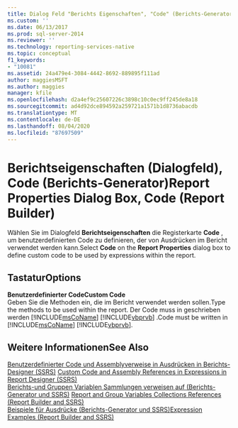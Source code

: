 ```yaml
---
title: Dialog Feld "Berichts Eigenschaften", "Code" (Berichts-Generator) | Microsoft-Dokumentation
ms.custom: ''
ms.date: 06/13/2017
ms.prod: sql-server-2014
ms.reviewer: ''
ms.technology: reporting-services-native
ms.topic: conceptual
f1_keywords:
- "10081"
ms.assetid: 24a479e4-3084-4442-8692-889895f111ad
author: maggiesMSFT
ms.author: maggies
manager: kfile
ms.openlocfilehash: d2a4ef9c25607226c3898c10c0ec9ff245de8a18
ms.sourcegitcommit: ad4d92dce894592a259721a1571b1d8736abacdb
ms.translationtype: MT
ms.contentlocale: de-DE
ms.lasthandoff: 08/04/2020
ms.locfileid: "87697509"
---
```

# <a name="report-properties-dialog-box-code-report-builder"></a><span data-ttu-id="26a0f-102">Berichtseigenschaften (Dialogfeld), Code (Berichts-Generator)</span><span class="sxs-lookup"><span data-stu-id="26a0f-102">Report Properties Dialog Box, Code (Report Builder)</span></span>
  <span data-ttu-id="26a0f-103">Wählen Sie im Dialogfeld **Berichtseigenschaften** die Registerkarte **Code** , um benutzerdefinierten Code zu definieren, der von Ausdrücken im Bericht verwendet werden kann.</span><span class="sxs-lookup"><span data-stu-id="26a0f-103">Select **Code** on the **Report Properties** dialog box to define custom code to be used by expressions within the report.</span></span>  
  
## <a name="options"></a><span data-ttu-id="26a0f-104">Tastatur</span><span class="sxs-lookup"><span data-stu-id="26a0f-104">Options</span></span>  
 <span data-ttu-id="26a0f-105">**Benutzerdefinierter Code**</span><span class="sxs-lookup"><span data-stu-id="26a0f-105">**Custom Code**</span></span>  
 <span data-ttu-id="26a0f-106">Geben Sie die Methoden ein, die im Bericht verwendet werden sollen.</span><span class="sxs-lookup"><span data-stu-id="26a0f-106">Type the methods to be used within the report.</span></span> <span data-ttu-id="26a0f-107">Der Code muss in geschrieben werden [!INCLUDE[msCoName](../includes/msconame-md.md)] [!INCLUDE[vbprvb](../includes/vbprvb-md.md)] .</span><span class="sxs-lookup"><span data-stu-id="26a0f-107">Code must be written in [!INCLUDE[msCoName](../includes/msconame-md.md)] [!INCLUDE[vbprvb](../includes/vbprvb-md.md)].</span></span>  
  
## <a name="see-also"></a><span data-ttu-id="26a0f-108">Weitere Informationen</span><span class="sxs-lookup"><span data-stu-id="26a0f-108">See Also</span></span>  
 <span data-ttu-id="26a0f-109">[Benutzerdefinierter Code und Assemblyverweise in Ausdrücken in Berichts-Designer (SSRS)](report-design/custom-code-and-assembly-references-in-expressions-in-report-designer-ssrs.md) </span><span class="sxs-lookup"><span data-stu-id="26a0f-109">[Custom Code and Assembly References in Expressions in Report Designer &#40;SSRS&#41;](report-design/custom-code-and-assembly-references-in-expressions-in-report-designer-ssrs.md) </span></span>  
 <span data-ttu-id="26a0f-110">[Berichts-und Gruppen Variablen Sammlungen verweisen auf &#40;Berichts-Generator und SSRS&#41;](report-design/built-in-collections-report-and-group-variables-references-report-builder.md) </span><span class="sxs-lookup"><span data-stu-id="26a0f-110">[Report and Group Variables Collections References &#40;Report Builder and SSRS&#41;](report-design/built-in-collections-report-and-group-variables-references-report-builder.md) </span></span>  
 [<span data-ttu-id="26a0f-111">Beispiele für Ausdrücke &#40;Berichts-Generator und SSRS&#41;</span><span class="sxs-lookup"><span data-stu-id="26a0f-111">Expression Examples &#40;Report Builder and SSRS&#41;</span></span>](report-design/expression-examples-report-builder-and-ssrs.md)  
  
  
